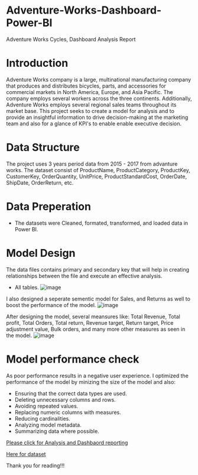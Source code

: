 # Adventure-Works-Dashboard-Power-BI
Adventure Works Cycles, Dashboard Analysis Report

# Introduction
Adventure Works company is a large, multinational manufacturing company that produces and distributes bicycles, parts, and accessories for commercial markets in North America, Europe, and Asia Pacific. The company employs several workers across the three continents. Additionally, Adventure Works employs several regional sales teams throughout its market base. This project seeks to create a model for analysis and to provide an insightful information to drive decision-making at the marketing team and also for a glance of KPI's to enable enable executive decision. 

# Data Structure
The project uses 3 years period data from 2015 - 2017 from advanture works. The dataset consist of ProductName, ProductCategory, ProductKey, CustomerKey, OrderQuantity, UnitPrice, ProductStandardCost, OrderDate, ShipDate, OrderReturn, etc.   

# Data Preperation
* The datasets were Cleaned, formated, transformed, and loaded data in Power BI.

# Model Design
The data files contains primary and secondary key that will help in creating relationships between the file and execute an effective analysis.
* All tables. 
![image](https://github.com/user-attachments/assets/c0e521d3-3924-46c7-80ac-4b6cf86041dd)

I also designed a seperate sementic model for Sales, and Returns as well to boost the performance of the model.
![image](https://github.com/user-attachments/assets/f1a1ba8f-5c45-4e4a-8cbe-d1c6a03f43e5)

After designing the model, several meansures like: Total Revenue, Total profit, Total Orders, Total return, Revenue target, Return target, Price adjustment value, Bulk orders, and many more other measures as seen in the model.
![image](https://github.com/user-attachments/assets/f381ad21-e262-442e-b2b1-6f83409c72ce)

# Model performance check
As poor performance results in a negative user experience. I optimized the performance of the model by minizing the size of the model and also:
* Ensuring that the correct data types are used.
* Deleting unnecessary columns and rows.
* Avoiding repeated values.
* Replacing numeric columns with measures.
* Reducing cardinalities.
* Analyzing model metadata.
* Summarizing data where possible.


[Please click for Analysis and Dashbaord reporting](https://github.com/OTQUEEN/Adventure-Works-Dashboard--Power-BI/commit/7469267d67a5419bed306cbaf763c8b549400933)

[Here for dataset](https://github.com/OTQUEEN/Adventure-Works-Dashboard--Power-BI/commit/03eea5c6b341c496499b29b2a1e94bc4893e7404)

Thank you for reading!!!


















